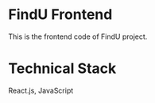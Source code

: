 # FindU Frontend
This is the frontend code of FindU project.

# Technical Stack
React.js, JavaScript
